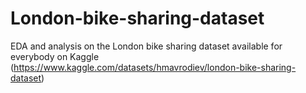 # London-bike-sharing-dataset
EDA and analysis on the London bike sharing dataset available for everybody on Kaggle (https://www.kaggle.com/datasets/hmavrodiev/london-bike-sharing-dataset)
